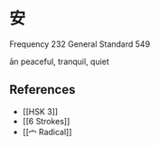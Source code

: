 # 安
Frequency 232
General Standard 549

ān
peaceful, tranquil, quiet

## References
- [[HSK 3]]
- [[6 Strokes]]
- [[宀 Radical]]